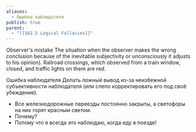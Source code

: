 ```yaml
---
aliases:
  - Ошибка наблюдателя
publish: true
parent:
  - "[[162.5 Logical Fallacies]]"
---
```

Observer's mistake
The situation when the observer makes the wrong conclusion because of the inevitable subjectivity or unconsciously it adjusts to his opinion).
Railroad crossings, which observed from a train window, closed, and traffic lights on them are red.

Ошибка наблюдателя
Делать ложный вывод из-за неизбежной субъективности наблюдателя (или слепо корректировать его под своё убеждение).
- Все железнодорожные переезды постоянно закрыты, а светофоры на них горят красным светом.
- Почему?
- Потому что я всегда это наблюдаю, когда еду в поезде!

